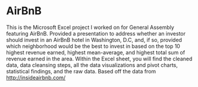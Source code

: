 # AirBnB
This is the Microsoft Excel project I worked on for General Assembly featuring AirBnB. Provided a presentation to address whether an investor should invest in an AirBnB hotel in Washington, D.C, and, if so, provided which neighborhood would be the best to invest in based on the top 10 highest revenue earned, highest mean-average, and highest total sum of revenue earned in the area. Within the Excel sheet, you will find the cleaned data, data cleansing steps, all the data visualizations and pivot charts, statistical findings, and the raw data. Based off the data from http://insideairbnb.com/
